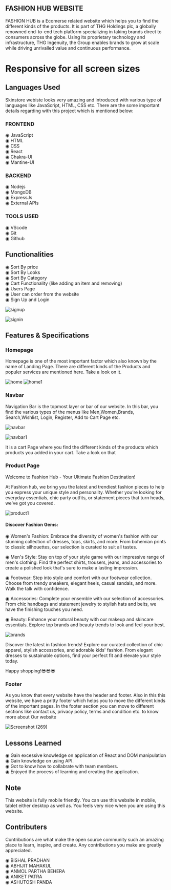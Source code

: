 ## FASHION HUB WEBSITE

FASHION HUB is a Ecomerse related website which helps you to find the different kinds of the products. It is part of THG Holdings plc, a globally renowned end-to-end tech platform specializing in taking brands direct to consumers across the globe. Using its proprietary technology and infrastructure, THG Ingenuity, the Group enables brands to grow at scale while driving unrivalled value and continuous performance.


# Responsive for all screen sizes

## Languages Used

Skinstore webiste looks very amazing and introduced with various type of languages like JavaScript, HTML, CSS etc. There are the some important details regarding with this project which is mentioned below:

### FRONTEND

◉ JavaScript       
◉ HTML          
◉ CSS         
◉ React             
◉ Chakra-UI             
◉ Mantine-UI              

### BACKEND

◉ Nodejs        
◉ MongoDB        
◉ ExpressJs       
◉ External APIs      

### TOOLS USED

◉ VScode             
◉ Git                  
◉ Github             

## Functionalities

◉ Sort By price          
◉ Sort By Looks        
◉ Sort By Category                 
◉ Cart Functionality (like adding an item and removing)             
◉ Users Page                        
◉ User can order from the website             
◉ Sign Up and Login         

![signup](https://github.com/AnmolBehera/E-Clothing/assets/105370000/f06bea30-44ce-4d6a-827e-bcacffe5d1c5)

![signin](https://github.com/AnmolBehera/E-Clothing/assets/105370000/e35baf67-d4f1-49cc-ae06-2ab6f92789aa)



## Features & Specifications

### Homepage

Homepage is one of the most important factor which also known by the name of Landing Page. There are different kinds of the Products and populer services are mentioned here. Take a look on it.

![home](https://github.com/AnmolBehera/E-Clothing/assets/105370000/c838346c-4842-4f11-bcdb-5f7730a1a446)
![home1](https://github.com/AnmolBehera/E-Clothing/assets/105370000/dc9d5d50-3b82-41f4-a323-bda16e1bf267)



### Navbar

Navigation Bar is the topmost layer or bar of our website. In this bar, you find the various types of the menus like Men,Women,Brands, Search,Wishlist, Login, Register, Add to Cart Page etc.

![navbar](https://github.com/AnmolBehera/E-Clothing/assets/105370000/0673372b-dfc8-4c6e-9ef7-2c8eb6a46bd2)

![navbar1](https://github.com/AnmolBehera/E-Clothing/assets/105370000/64245e99-7cf7-4ae2-94b4-02c88b1f6cb2)


It is a cart Page where you find the different kinds of the products which products you added in your cart. Take a look on that

### Product Page

Welcome to Fashion Hub - Your Ultimate Fashion Destination!

At Fashion hub, we bring you the latest and trendiest fashion pieces to help you express your unique style and personality. Whether you're looking for everyday essentials, chic party outfits, or statement pieces that turn heads, we've got you covered.            

![product1](https://github.com/AnmolBehera/E-Clothing/assets/105370000/0a311fe5-dd74-43db-853f-016d41e84d81)

#### Discover Fashion Gems:         

◉ Women's Fashion: Embrace the diversity of women's fashion with our stunning collection of dresses, tops, skirts, and more. From bohemian prints to classic silhouettes, our selection is curated to suit all 
   tastes.

◉  Men's Style: Stay on top of your style game with our impressive range of men's clothing. Find the perfect shirts, trousers, jeans, and accessories to create a polished look that's sure to make a lasting 
   impression.

◉  Footwear: Step into style and comfort with our footwear collection. Choose from trendy sneakers, elegant heels, casual sandals, and more. Walk the talk with confidence.

◉  Accessories: Complete your ensemble with our selection of accessories. From chic handbags and statement jewelry to stylish hats and belts, we have the finishing touches you need.

◉  Beauty: Enhance your natural beauty with our makeup and skincare essentials. Explore top brands and beauty trends to look and feel your best.

   ![brands](https://github.com/AnmolBehera/E-Clothing/assets/105370000/4000736e-a940-40ce-8d10-3b97e4ee05cd)


Discover the latest in fashion trends! Explore our curated collection of chic apparel, stylish accessories, and adorable kids' fashion. From elegant dresses to sustainable options, find your perfect fit and 
elevate your style today. 

Happy shopping!😎😎😎


### Footer

As you know that every website have the header and footer. Also in this this website, we have a pritty footer which helps you to move the different kinds of the important pages.
In the footer section you can move to different sections like contact us, privacy policy, terms and condition etc. to know more about Our website

![Screenshot (269)](https://github.com/AnmolBehera/E-Clothing/assets/105370000/268e8993-07e7-475e-aaab-187d417dd5ee)

## Lessons Learned

◉ Gain excessive knowledge on application of React and DOM manipulation                   
◉ Gain knowledge on using API.                               
◉ Got to know how to collabrate with team members.                          
◉ Enjoyed the process of learning and creating the application.                           

## Note

This website is fully mobile friendly. You can use this website in mobile, tablet either desktop as well as. You feels very nice when you are using this website.

## Contributers

Contributions are what make the open source community such an amazing place to learn, inspire, and create. Any contributions you make are greatly appreciated.

◉ BISHAL PRADHAN       
◉ ABHIJIT MAHAKUL        
◉ ANMOL PARTHA BEHERA       
◉ ANIKET PATRA     
◉ ASHUTOSH PANDA    
